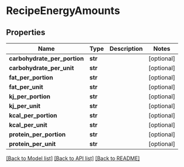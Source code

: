 # RecipeEnergyAmounts

## Properties
Name | Type | Description | Notes
------------ | ------------- | ------------- | -------------
**carbohydrate_per_portion** | **str** |  | [optional] 
**carbohydrate_per_unit** | **str** |  | [optional] 
**fat_per_portion** | **str** |  | [optional] 
**fat_per_unit** | **str** |  | [optional] 
**kj_per_portion** | **str** |  | [optional] 
**kj_per_unit** | **str** |  | [optional] 
**kcal_per_portion** | **str** |  | [optional] 
**kcal_per_unit** | **str** |  | [optional] 
**protein_per_portion** | **str** |  | [optional] 
**protein_per_unit** | **str** |  | [optional] 

[[Back to Model list]](../README.md#documentation-for-models) [[Back to API list]](../README.md#documentation-for-api-endpoints) [[Back to README]](../README.md)


